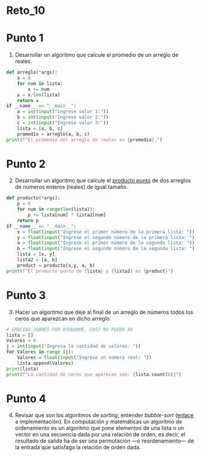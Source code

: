 # Reto_10
# Punto 1
1. Desarrollar un algoritmo que calcule el promedio de un arreglo de reales.
```python
def arreglo(*args):
    x = 0
    for num in lista:
        x += num
    x = x/len(lista)
    return x
if __name__ == "__main__":
    a = int(input("ingrese valor 1:"))
    b = int(input("Ingrese valor 2:"))
    c = int(input("Ingrese valor 3:"))
    lista = [a, b, c]
    promedio = arreglo(a, b, c)
print(f"El promedio del arreglo de reales es {promedio}.")
```
# Punto 2
2. Desarrollar un algoritmo que calcule el [producto punto](https://www.cuemath.com/algebra/dot-product/) de dos arreglos de números enteros (reales) de igual tamaño.
```python
def producto(*args):
    p = 0
    for num in range(len(lista)):
        p += lista[num] * lista2[num]
    return p
if __name__ == "__main__":
    x = float(input("Ingrese el primer número de la primera lista: "))
    y = float(input("Ingrese el segundo número de la primera lista: "))
    a = float(input("Ingrese el primer número de la segunda lista: "))
    b = float(input("Ingrese el segundo número de la segunda lista: "))
    lista = [x, y]
    lista2 = [a, b]
    product = producto(x,y, a, b)
print(f"El producto punto de {lista} y {lista2} es {product}")
```
# Punto 3

3. Hacer un algoritmo que deje al final de un arreglo de números todos los ceros que aparezcan en dicho arreglo.
```python
# GRACIAS JUANES POR AYUDARME, CASI NO PUEDO XD
lista = []
Valores = 0
j = int(input("Ingresa la cantidad de valores: "))
for Valores in range (j):
    Valores = float(input("Ingrese un número real: "))
    lista.append(Valores)    
print(lista)
print(f"La cantidad de ceros que aparecen son: {lista.count(0)}")
```
# Punto 4
4. Revisar que son los algoritmos de *sorting*, entender *bubble-sort* ([enlace](https://www.geeksforgeeks.org/bubble-sort/) a implementación).
En computación y matemáticas un algoritmo de ordenamiento es un algoritmo que pone elementos de una lista o un vector en una secuencia dada por una relación de orden, es decir, el resultado de salida ha de ser una permutación —o reordenamiento— de la entrada que satisfaga la relación de orden dada.


